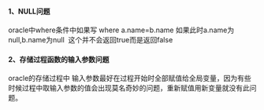 #### 1、NULL问题
oracle中where条件中如果写 where a.name=b.name 如果此时a.name为null,b.name为null  这个并不会返回true而是返回false
 
#### 2、存储过程函数的输入参数问题
oracle的存储过程中 输入参数最好在过程开始时全部赋值给全局变量，因为有些时候过程中取输入参数的值会出现莫名奇妙的问题，重新赋值用新变量就没有此问题。
